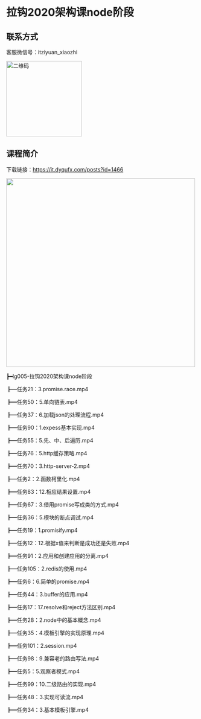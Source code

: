 # 拉钩2020架构课node阶段

## 联系方式

客服微信号：itziyuan_xiaozhi

<img src="https://ziyuanyun.oss-cn-guangzhou.aliyuncs.com/common/20240614073449/666b82192834a.jpg" width="200" height="200" alt="二维码">

## 课程简介

下载链接：https://it.dyqufx.com/posts?id=1466

<img src="https://ziyuanyun.oss-cn-guangzhou.aliyuncs.com/yun/20240515153942/664466be4f587.jpg" width="500" alt="">

  ┣━lg005-拉钩2020架构课node阶段

 ┣━任务21：3.promise.race.mp4

 ┣━任务50：5.单向链表.mp4

 ┣━任务37：6.加载json的处理流程.mp4

 ┣━任务90：1.expess基本实现.mp4

 ┣━任务55：5.先、中、后遍历.mp4

 ┣━任务76：5.http缓存策略.mp4

 ┣━任务70：3.http-server-2.mp4

 ┣━任务2：2.函数柯里化.mp4

 ┣━任务83：12.相应结果设置.mp4

 ┣━任务67：3.借用promise写成类的方式.mp4

 ┣━任务36：5.模块的断点调试.mp4

 ┣━任务19：1.promisify.mp4

 ┣━任务12：12.根据x值来判断是成功还是失败.mp4

 ┣━任务91：2.应用和创建应用的分离.mp4

 ┣━任务105：2.redis的使用.mp4

 ┣━任务6：6.简单的promise.mp4

 ┣━任务44：3.buffer的应用.mp4

 ┣━任务17：17.resolve和reject方法区别.mp4

 ┣━任务28：2.node中的基本概念.mp4

 ┣━任务35：4.模板引擎的实现原理.mp4

 ┣━任务101：2.session.mp4

 ┣━任务98：9.兼容老的路由写法.mp4

 ┣━任务5：5.观察者模式.mp4

 ┣━任务99：10.二级路由的实现.mp4

 ┣━任务48：3.实现可读流.mp4

 ┣━任务34：3.基本模板引擎.mp4

  